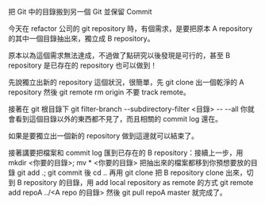 把 Git 中的目錄搬到另一個 Git 並保留 Commit

今天在 refactor 公司的 git repository 時，有個需求，是要把原本 A repository 的其中一個目錄抽出來，獨立成 B repository。

原本以為這個需求無法達成，不過做了點研究以後發現是可行的，甚至 B repository 是已存在的 repository 也可以做到！

先說獨立出新的 repository 這個狀況，很簡單，先 git clone 出一個乾淨的 A repository 然後 git remote rm origin 不要 track remote。

接著在 git 根目錄下 git filter-branch --subdirectory-filter <目錄> -- --all 你就會看到這個目錄以外的東西都不見了，而且相關的 commit log 還在。

如果是要獨立出一個新的 repository 做到這邊就可以結束了。

接著講要把檔案和 commit log 匯到已存在的 B repository：接續上一步，用 mkdir <你要的目錄>; mv * <你要的目錄> 把抽出來的檔案都移到你預想要放的目錄 git add .;
git commit 後 cd .. 再用 git clone 把 B repository clone 出來，切到 B repository 的目錄，用 add local repository as remote 的方式 git remote add repoA ../<A repo 的目錄> 然後 git pull repoA master 就完成了。